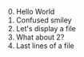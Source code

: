 0. Hello World
1. Confused smiley
2. Let's display a file
3. What about 2?
4. Last lines of a file

